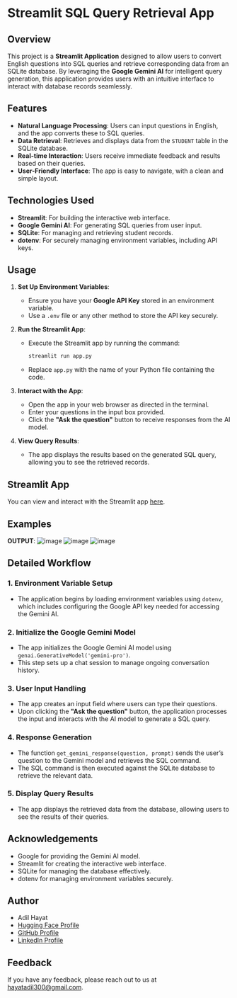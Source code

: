 # Streamlit SQL Query Retrieval App

## Overview

This project is a **Streamlit Application** designed to allow users to convert English questions into SQL queries and retrieve corresponding data from an SQLite database. By leveraging the **Google Gemini AI** for intelligent query generation, this application provides users with an intuitive interface to interact with database records seamlessly.

## Features

- **Natural Language Processing**: Users can input questions in English, and the app converts these to SQL queries.
- **Data Retrieval**: Retrieves and displays data from the `STUDENT` table in the SQLite database.
- **Real-time Interaction**: Users receive immediate feedback and results based on their queries.
- **User-Friendly Interface**: The app is easy to navigate, with a clean and simple layout.

## Technologies Used

- **Streamlit**: For building the interactive web interface.
- **Google Gemini AI**: For generating SQL queries from user input.
- **SQLite**: For managing and retrieving student records.
- **dotenv**: For securely managing environment variables, including API keys.

## Usage

1. **Set Up Environment Variables**:
    - Ensure you have your **Google API Key** stored in an environment variable.
    - Use a `.env` file or any other method to store the API key securely.

2. **Run the Streamlit App**:
    - Execute the Streamlit app by running the command: 
      ```bash
      streamlit run app.py
      ```
    - Replace `app.py` with the name of your Python file containing the code.

3. **Interact with the App**:
    - Open the app in your web browser as directed in the terminal.
    - Enter your questions in the input box provided.
    - Click the **"Ask the question"** button to receive responses from the AI model.

4. **View Query Results**:
    - The app displays the results based on the generated SQL query, allowing you to see the retrieved records.
## Streamlit App

You can view and interact with the Streamlit app  [here](<your_streamlit_app_link>).

## Examples
**OUTPUT**:
![image](https://github.com/user-attachments/assets/237070db-c475-4b08-ab4e-626de9347c87)
![image](https://github.com/user-attachments/assets/4f4ae1af-85c7-4408-9d52-ac11c5dbcc2b)
![image](https://github.com/user-attachments/assets/5e57ee82-bbee-4f28-a47c-af535ed26f1e)



## Detailed Workflow

### 1. Environment Variable Setup
   - The application begins by loading environment variables using `dotenv`, which includes configuring the Google API key needed for accessing the Gemini AI.

### 2. Initialize the Google Gemini Model
   - The app initializes the Google Gemini AI model using `genai.GenerativeModel('gemini-pro')`.
   - This step sets up a chat session to manage ongoing conversation history.

### 3. User Input Handling
   - The app creates an input field where users can type their questions.
   - Upon clicking the **"Ask the question"** button, the application processes the input and interacts with the AI model to generate a SQL query.

### 4. Response Generation
   - The function `get_gemini_response(question, prompt)` sends the user’s question to the Gemini model and retrieves the SQL command.
   - The SQL command is then executed against the SQLite database to retrieve the relevant data.

### 5. Display Query Results
   - The app displays the retrieved data from the database, allowing users to see the results of their queries.

## Acknowledgements

- Google for providing the Gemini AI model.
- Streamlit for creating the interactive web interface.
- SQLite for managing the database effectively.
- dotenv for managing environment variables securely.

## Author

- Adil Hayat
- [Hugging Face Profile](https://huggingface.co/AdilHayat173)
- [GitHub Profile](https://github.com/AdilHayat21173)
- [LinkedIn Profile](https://www.linkedin.com/in/adil-hayat-791ab323a/)

## Feedback

If you have any feedback, please reach out to us at hayatadil300@gmail.com.
